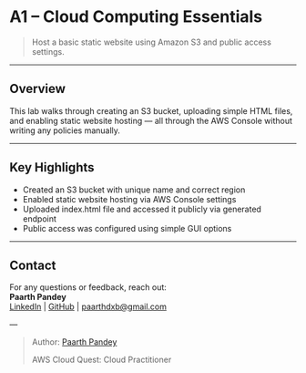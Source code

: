 # A1 – Cloud Computing Essentials

> Host a basic static website using Amazon S3 and public access settings.

---

## Overview

This lab walks through creating an S3 bucket, uploading simple HTML files, and enabling static website hosting — all through the AWS Console without writing any policies manually.

---

## Key Highlights

- Created an S3 bucket with unique name and correct region
- Enabled static website hosting via AWS Console settings
- Uploaded index.html file and accessed it publicly via generated endpoint
- Public access was configured using simple GUI options

---

## Contact

For any questions or feedback, reach out:  
**Paarth Pandey**  
[LinkedIn](https://www.linkedin.com/in/paarth-pandey-13779529b/) | [GitHub](https://github.com/paarthpandey10) | paarthdxb@gmail.com

—

> Author: [Paarth Pandey](https://github.com/paarthpandey10)  
>  
> AWS Cloud Quest: Cloud Practitioner
